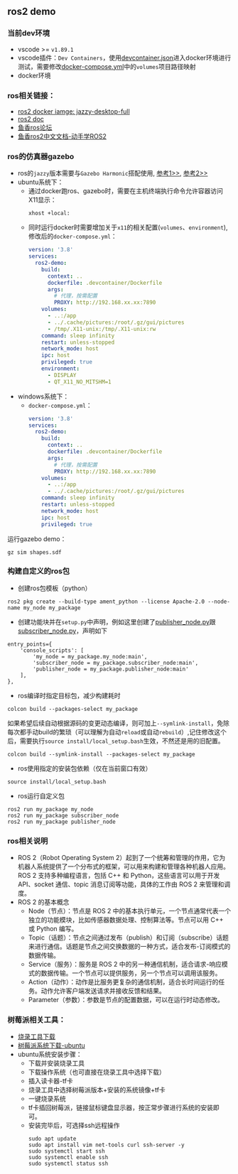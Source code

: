 ## ros2 demo

### 当前dev环境
- vscode >= `v1.89.1`
- vscode插件：`Dev Containers`，使用[devcontainer.json](.devcontainer/devcontainer.json)进入docker环境进行测试，需要修改[docker-compose.yml](.devcontainer/docker-compose.yml)中的`volumes`项目路径映射
- docker环境


### ros相关链接：
- [ros2 docker iamge: jazzy-desktop-full](https://hub.docker.com/r/osrf/ros/tags?page=&page_size=&ordering=&name=jazzy)
- [ros2 doc](https://docs.ros.org/en/jazzy/Tutorials/Beginner-Client-Libraries/Colcon-Tutorial.html)
- [鱼香ros论坛](https://fishros.org.cn/forum/)
- [鱼香ros2中文文档-动手学ROS2](https://fishros.com/d2lros2/#/)


### ros的仿真器gazebo
- ros的`jazzy`版本需要与`Gazebo Harmonic`搭配使用, [参考1>>](https://gazebosim.org/docs/harmonic/install_ubuntu), [参考2>>](https://gazebosim.org/docs)
- ubuntu系统下：
  - 通过docker跑ros、gazebo时，需要在主机终端执行命令允许容器访问X11显示：
    ```shell
    xhost +local:
    ```
  - 同时运行docker时需要增加关于`x11`的相关配置(`volumes`、`environment`), 修改后的`docker-compose.yml`：
    ```yaml
    version: '3.8'
    services:
      ros2-demo:
        build: 
          context: ..
          dockerfile: .devcontainer/Dockerfile
          args:
            # 代理，按需配置
            PROXY: http://192.168.xx.xx:7890
        volumes:
          - ..:/app
          - ../.cache/pictures:/root/.gz/gui/pictures
          - /tmp/.X11-unix:/tmp/.X11-unix:rw
        command: sleep infinity
        restart: unless-stopped
        network_mode: host
        ipc: host
        privileged: true
        environment:
          - DISPLAY
          - QT_X11_NO_MITSHM=1
    ```
- windows系统下：
  - `docker-compose.yml`：
    ```yaml
    version: '3.8'
    services:
      ros2-demo:
        build: 
          context: ..
          dockerfile: .devcontainer/Dockerfile
          args:
            # 代理，按需配置
            PROXY: http://192.168.xx.xx:7890
        volumes:
          - ..:/app
          - ../.cache/pictures:/root/.gz/gui/pictures
        command: sleep infinity
        restart: unless-stopped
        network_mode: host
        ipc: host
        privileged: true
    ```

运行gazebo demo：
```shell
gz sim shapes.sdf
```

### 构建自定义的ros包
- 创建ros包模板（python）
```shell
ros2 pkg create --build-type ament_python --license Apache-2.0 --node-name my_node my_package
```

- 创建功能块并在`setup.py`中声明，例如这里创建了[publisher_node.py](src/my_package/my_package/publisher_node.py)跟[subscriber_node.py](src/my_package/my_package/subscriber_node.py)，声明如下
```text
entry_points={
    'console_scripts': [
        'my_node = my_package.my_node:main',
        'subscriber_node = my_package.subscriber_node:main',
        'publisher_node = my_package.publisher_node:main'
    ],
},
```

- ros编译时指定目标包，减少构建耗时
```shell
colcon build --packages-select my_package
```

如果希望后续自动根据源码的变更动态编译，则可加上`--symlink-install`，免除每次都手动build的繁琐（可以理解为自动`reload`或自动`rebuild`）,记住修改这个后，需要执行`source install/local_setup.bash`生效，不然还是用的旧配置。
```shell
colcon build --symlink-install --packages-select my_package
```

- ros使用指定的安装包依赖（仅在当前窗口有效）
```shell
source install/local_setup.bash
```

- ros运行自定义包
```shell
ros2 run my_package my_node
ros2 run my_package subscriber_node
ros2 run my_package publisher_node
```


### ros相关说明
- ROS 2（Robot Operating System 2）起到了一个统筹和管理的作用，它为机器人系统提供了一个分布式的框架，可以用来构建和管理各种机器人应用。ROS 2 支持多种编程语言，包括 C++ 和 Python，这些语言可以用于开发 API、socket 通信、topic 消息订阅等功能，具体的工作由 ROS 2 来管理和调度。
- ROS 2 的基本概念
  - Node（节点）：节点是 ROS 2 中的基本执行单元，一个节点通常代表一个独立的功能模块，比如传感器数据处理、控制算法等。节点可以用 C++ 或 Python 编写。
  - Topic（话题）：节点之间通过发布（publish）和订阅（subscribe）话题来进行通信。话题是节点之间交换数据的一种方式，适合发布-订阅模式的数据传输。
  - Service（服务）：服务是 ROS 2 中的另一种通信机制，适合请求-响应模式的数据传输。一个节点可以提供服务，另一个节点可以调用该服务。
  - Action（动作）：动作是比服务更复杂的通信机制，适合长时间运行的任务。动作允许客户端发送请求并接收反馈和结果。
  - Parameter（参数）：参数是节点的配置数据，可以在运行时动态修改。


### 树莓派相关工具：
- [烧录工具下载](https://pidoc.cn/downloads/)
- [树莓派系统下载-ubuntu](https://cn.ubuntu.com/download/raspberry-pi)
- ubuntu系统安装步骤：
  - 下载并安装烧录工具
  - 下载操作系统（也可直接在烧录工具中选择下载）
  - 插入读卡器-tf卡
  - 烧录工具中选择树莓派版本+安装的系统镜像+tf卡
  - 一键烧录系统
  - tf卡插回树莓派，链接鼠标键盘显示器，按正常步骤进行系统的安装即可。
  - 安装完毕后，可选择ssh远程操作
    ```shell
    sudo apt update
    sudo apt install vim net-tools curl ssh-server -y
    sudo systemctl start ssh
    sudo systemctl enable ssh
    sudo systemctl status ssh
    ```
